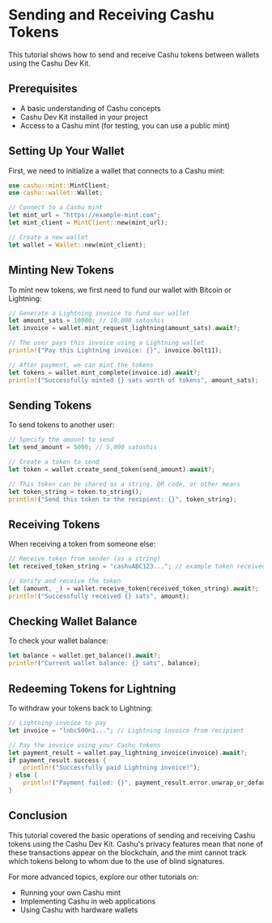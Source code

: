 # Sending and Receiving Cashu Tokens

This tutorial shows how to send and receive Cashu tokens between wallets using the Cashu Dev Kit.

## Prerequisites

- A basic understanding of Cashu concepts
- Cashu Dev Kit installed in your project
- Access to a Cashu mint (for testing, you can use a public mint)

## Setting Up Your Wallet

First, we need to initialize a wallet that connects to a Cashu mint:

```rust
use cashu::mint::MintClient;
use cashu::wallet::Wallet;

// Connect to a Cashu mint
let mint_url = "https://example-mint.com";
let mint_client = MintClient::new(mint_url);

// Create a new wallet
let wallet = Wallet::new(mint_client);
```

## Minting New Tokens

To mint new tokens, we first need to fund our wallet with Bitcoin or Lightning:

```rust
// Generate a Lightning invoice to fund our wallet
let amount_sats = 10000; // 10,000 satoshis
let invoice = wallet.mint_request_lightning(amount_sats).await?;

// The user pays this invoice using a Lightning wallet
println!("Pay this Lightning invoice: {}", invoice.bolt11);

// After payment, we can mint the tokens
let tokens = wallet.mint_complete(invoice.id).await?;
println!("Successfully minted {} sats worth of tokens", amount_sats);
```

## Sending Tokens

To send tokens to another user:

```rust
// Specify the amount to send
let send_amount = 5000; // 5,000 satoshis

// Create a token to send
let token = wallet.create_send_token(send_amount).await?;

// This token can be shared as a string, QR code, or other means
let token_string = token.to_string();
println!("Send this token to the recipient: {}", token_string);
```

## Receiving Tokens

When receiving a token from someone else:

```rust
// Receive token from sender (as a string)
let received_token_string = "cashuABC123..."; // example token received from sender

// Verify and receive the token
let (amount, _) = wallet.receive_token(received_token_string).await?;
println!("Successfully received {} sats", amount);
```

## Checking Wallet Balance

To check your wallet balance:

```rust
let balance = wallet.get_balance().await?;
println!("Current wallet balance: {} sats", balance);
```

## Redeeming Tokens for Lightning

To withdraw your tokens back to Lightning:

```rust
// Lightning invoice to pay
let invoice = "lnbc500n1..."; // Lightning invoice from recipient

// Pay the invoice using your Cashu tokens
let payment_result = wallet.pay_lightning_invoice(invoice).await?;
if payment_result.success {
    println!("Successfully paid Lightning invoice!");
} else {
    println!("Payment failed: {}", payment_result.error.unwrap_or_default());
}
```

## Conclusion

This tutorial covered the basic operations of sending and receiving Cashu tokens using the Cashu Dev Kit. Cashu's privacy features mean that none of these transactions appear on the blockchain, and the mint cannot track which tokens belong to whom due to the use of blind signatures.

For more advanced topics, explore our other tutorials on:
- Running your own Cashu mint
- Implementing Cashu in web applications
- Using Cashu with hardware wallets